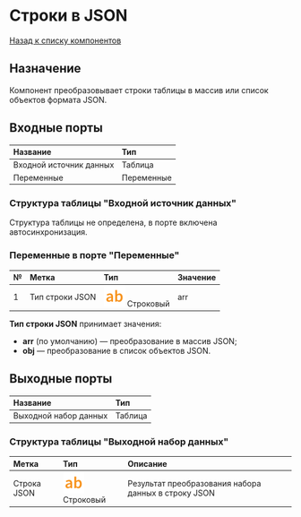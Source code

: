 # Строки в JSON

[Назад к списку компонентов](../README.md)

## Назначение

Компонент преобразовывает строки таблицы в массив или список объектов формата JSON.

## Входные порты

| Название                | Тип        |
|:------------------------|:-----------|
| Входной источник данных | Таблица    |
| Переменные              | Переменные |

### Структура таблицы "Входной источник данных"

Структура таблицы не определена, в порте включена автосинхронизация.

### Переменные в порте "Переменные"

| № | Метка                  | Тип                               | Значение |
|:--|:-----------------------|:----------------------------------|:---------|
| 1 | Тип строки JSON        | ![](./img/string.svg) Строковый   | arr      |

**Тип строки JSON** принимает значения:

* **arr** (по умолчанию) — преобразование в массив JSON;
* **obj** — преобразование в список объектов JSON.

## Выходные порты

| Название                | Тип         |
|:------------------------|:------------|
| Выходной набор данных   | Таблица     |

### Структура таблицы "Выходной набор данных"

| Метка         | Тип                                       | Описание                                                |
|:--------------|:------------------------------------------|:--------------------------------------------------------|
| Строка JSON   | ![](./img/string.svg) Строковый           | Результат преобразования набора данных в строку JSON    |





